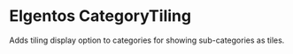 # Elgentos CategoryTiling

Adds tiling display option to categories for showing sub-categories as tiles.